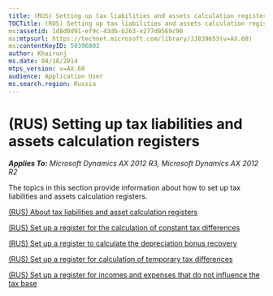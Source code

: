 ```yaml
---
title: (RUS) Setting up tax liabilities and assets calculation registers
TOCTitle: (RUS) Setting up tax liabilities and assets calculation registers
ms:assetid: 1d8d0d91-ef9c-43db-b263-e277d8569c90
ms:mtpsurl: https://technet.microsoft.com/library/JJ839653(v=AX.60)
ms:contentKeyID: 50396803
author: Khairunj
ms.date: 04/18/2014
mtps_version: v=AX.60
audience: Application User
ms.search.region: Russia
---
```


# (RUS) Setting up tax liabilities and assets calculation registers 


_**Applies To:** Microsoft Dynamics AX 2012 R3, Microsoft Dynamics AX 2012 R2_

The topics in this section provide information about how to set up tax liabilities and assets calculation registers.

[(RUS) About tax liabilities and asset calculation registers](rus-about-tax-liabilities-and-asset-calculation-registers.md)

[(RUS) Set up a register for the calculation of constant tax differences](rus-set-up-a-register-for-the-calculation-of-constant-tax-differences.md)

[(RUS) Set up a register to calculate the depreciation bonus recovery](rus-set-up-a-register-to-calculate-the-depreciation-bonus-recovery.md)

[(RUS) Set up a register for calculation of temporary tax differences](rus-set-up-a-register-for-calculation-of-temporary-tax-differences.md)

[(RUS) Set up a register for incomes and expenses that do not influence the tax base](rus-set-up-a-register-for-incomes-and-expenses-that-do-not-influence-the-tax-base.md)

  


